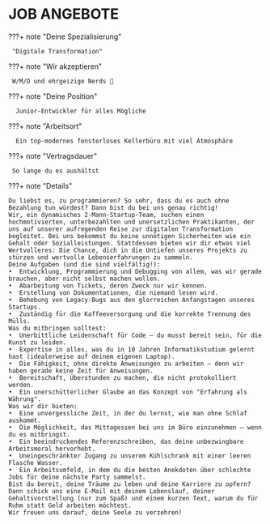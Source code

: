 # JOB ANGEBOTE


???+ note "Deine Spezialisierung"

     "Digitale Transformation"
	 
???+ note "Wir akzeptieren"

     W/M/D und ehrgeizige Nerds 🚀
???+ note "Deine Position"

      Junior-Entwickler für alles Mögliche	 
???+ note "Arbeitsort"

      Ein top-modernes fensterloses Kellerbüro mit viel Atmosphäre 	  
???+ note "Vertragsdauer"

     So lange du es aushältst
	 
	 
???+ note "Details"

    Du liebst es, zu programmieren? So sehr, dass du es auch ohne Bezahlung tun würdest? Dann bist du bei uns genau richtig!
	Wir, ein dynamisches 2-Mann-Startup-Team, suchen einen hochmotivierten, unterbezahlten und unersetzlichen Praktikanten, der uns auf unserer aufregenden Reise zur digitalen Transformation begleitet. Bei uns bekommst du keine unnötigen Sicherheiten wie ein Gehalt oder Sozialleistungen. Stattdessen bieten wir dir etwas viel Wertvolleres: Die Chance, dich in die Untiefen unseres Projekts zu stürzen und wertvolle Lebenserfahrungen zu sammeln.
	Deine Aufgaben (und die sind vielfältig!):
	•  Entwicklung, Programmierung und Debugging von allem, was wir gerade brauchen, aber nicht selbst machen wollen.
	•  Abarbeitung von Tickets, deren Zweck nur wir kennen.
	•  Erstellung von Dokumentationen, die niemand lesen wird.
	•  Behebung von Legacy-Bugs aus den glorreichen Anfangstagen unseres Startups.
	•  Zuständig für die Kaffeeversorgung und die korrekte Trennung des Mülls.
	Was du mitbringen solltest:
	•  Unerbittliche Leidenschaft für Code – du musst bereit sein, für die Kunst zu leiden.
	•  Expertise in alles, was du in 10 Jahren Informatikstudium gelernt hast (idealerweise auf deinem eigenen Laptop).
	•  Die Fähigkeit, ohne direkte Anweisungen zu arbeiten – denn wir haben gerade keine Zeit für Anweisungen.
	•  Bereitschaft, Überstunden zu machen, die nicht protokolliert werden.
	•  Ein unerschütterlicher Glaube an das Konzept von "Erfahrung als Währung".
	Was wir dir bieten:
	•  Eine unvergessliche Zeit, in der du lernst, wie man ohne Schlaf auskommt.
	•  Die Möglichkeit, das Mittagessen bei uns im Büro einzunehmen – wenn du es mitbringst.
	•  Ein beeindruckendes Referenzschreiben, das deine unbezwingbare Arbeitsmoral hervorhebt.
	•  Uneingeschränkter Zugang zu unserem Kühlschrank mit einer leeren Flasche Wasser.
	•  Ein Arbeitsumfeld, in dem du die besten Anekdoten über schlechte Jobs für deine nächste Party sammelst.
	Bist du bereit, deine Träume zu leben und deine Karriere zu opfern? Dann schick uns eine E-Mail mit deinem Lebenslauf, deiner Gehaltsvorstellung (nur zum Spaß) und einem kurzen Text, warum du für Ruhm statt Geld arbeiten möchtest.
	Wir freuen uns darauf, deine Seele zu verzehren!